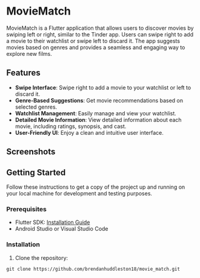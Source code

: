 # MovieMatch

MovieMatch is a Flutter application that allows users to discover movies by swiping left or right, similar to the Tinder app. Users can swipe right to add a movie to their watchlist or swipe left to discard it. The app suggests movies based on genres and provides a seamless and engaging way to explore new films.

## Features

- **Swipe Interface**: Swipe right to add a movie to your watchlist or left to discard it.
- **Genre-Based Suggestions**: Get movie recommendations based on selected genres.
- **Watchlist Management**: Easily manage and view your watchlist.
- **Detailed Movie Information**: View detailed information about each movie, including ratings, synopsis, and cast.
- **User-Friendly UI**: Enjoy a clean and intuitive user interface.

## Screenshots


## Getting Started

Follow these instructions to get a copy of the project up and running on your local machine for development and testing purposes.

### Prerequisites

- Flutter SDK: [Installation Guide](https://flutter.dev/docs/get-started/install)
- Android Studio or Visual Studio Code

### Installation

1. Clone the repository:

`git clone https://github.com/brendanhuddleston18/movie_match.git`